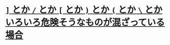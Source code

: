# [`]` とか `/` とか `[` とか `)` とか `(` とか `\` とかいろいろ危険そうなものが混ざっている場合](https://github.com/noraworld/github-actions-sandbox/issues/93)
